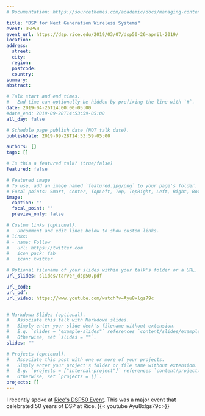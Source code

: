 ```yaml
---
# Documentation: https://sourcethemes.com/academic/docs/managing-content/

title: "DSP for Next Generation Wireless Systems"
event: DSP50
event_url: https://dsp.rice.edu/2019/03/07/dsp50-26-april-2019/
location:
address:
  street:
  city:
  region:
  postcode:
  country:
summary: 
abstract:

# Talk start and end times.
#   End time can optionally be hidden by prefixing the line with `#`.
date: 2019-04-26T14:00:00-05:00
#date_end: 2019-09-28T14:53:59-05:00
all_day: false

# Schedule page publish date (NOT talk date).
publishDate: 2019-09-28T14:53:59-05:00

authors: []
tags: []

# Is this a featured talk? (true/false)
featured: false

# Featured image
# To use, add an image named `featured.jpg/png` to your page's folder. 
# Focal points: Smart, Center, TopLeft, Top, TopRight, Left, Right, BottomLeft, Bottom, BottomRight.
image:
  caption: ""
  focal_point: ""
  preview_only: false

# Custom links (optional).
#   Uncomment and edit lines below to show custom links.
# links:
# - name: Follow
#   url: https://twitter.com
#   icon_pack: fab
#   icon: twitter

# Optional filename of your slides within your talk's folder or a URL.
url_slides: slides/tarver_dsp50.pdf

url_code:
url_pdf: 
url_video: https://www.youtube.com/watch?v=Ayu8xlgs79c


# Markdown Slides (optional).
#   Associate this talk with Markdown slides.
#   Simply enter your slide deck's filename without extension.
#   E.g. `slides = "example-slides"` references `content/slides/example-slides.md`.
#   Otherwise, set `slides = ""`.
slides: ""

# Projects (optional).
#   Associate this post with one or more of your projects.
#   Simply enter your project's folder or file name without extension.
#   E.g. `projects = ["internal-project"]` references `content/project/deep-learning/index.md`.
#   Otherwise, set `projects = []`.
projects: []
---
```


I recently spoke at [Rice's DSP50 Event](https://dsp.rice.edu/2019/03/07/dsp50-26-april-2019/). This was a major event that celebrated 50 years of DSP at Rice. 
{{< youtube Ayu8xlgs79c>}}
